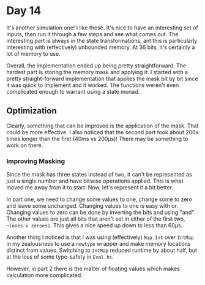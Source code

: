 # Day 14

It's another simulation one!  I like these.  It's nice to have an interesting set of inputs, then run it through a few steps and see what comes out.  The interesting part is always in the state transformations, ant this is particularly interesting with (effectively) unbounded memory.  At 36 bits, it's certainly a lot of memory to use.

Overall, the implementation ended up being pretty straightforward.  The hardest part is storing the memory mask and applying it.  I started with a pretty straight-forward implementation that applies the mask bit by bit since it was quick to implement and it worked.  The functions weren't even complicated enough to warrant using a state monad.

## Optimization

Clearly, something that can be improved is the application of the mask.  That could be more effective. I also noticed that the second part took about 200x times longer than the first (40ms vs 200μs)!  There may be something to work on there.

### Improving Masking

Since the mask has three states instead of two, it can't be represented as just a single number and have bitwise operations applied.  This is what moved me away from it to start.  Now, let's represent it a bit better.

In part one, we need to change some values to one, change some to zero and leave some unchanged.  Changing values to one is easy with or.  Changing values to zero can be done by inverting the bits and using "and".  The other values are just all bits that aren't set in either of the first two, `¬(ones ∨ zeroes)`.  This gives a nice speed up down to less than 60μs.

Another thing I noticed is that I was using (effectively) `Map Int` over `IntMap` in my zealousness to use a `newtype` wrapper and make memory locations distinct from values.  Switching to `IntMap` reduced runtime by about half, but at the loss of some type-safety in `Eval.hs`.
  
However, in part 2 there is the matter of floating values which makes calculation more complicated.  
